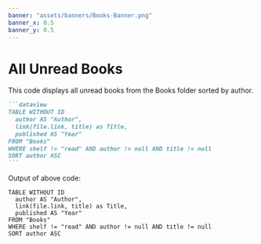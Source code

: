 ```yaml
---
banner: "assets/banners/Books-Banner.png"
banner_x: 0.5
banner_y: 0.5
---
```


# All Unread Books

This code displays all unread books from the Books folder sorted by author.

````markdown
```dataview
TABLE WITHOUT ID
  author AS "Author",
  link(file.link, title) as Title,
  published AS "Year"
FROM "Books"
WHERE shelf != "read" AND author != null AND title != null
SORT author ASC
```
````

Output of above code:

```dataview
TABLE WITHOUT ID
  author AS "Author",
  link(file.link, title) as Title,
  published AS "Year"
FROM "Books"
WHERE shelf != "read" AND author != null AND title != null
SORT author ASC
```
